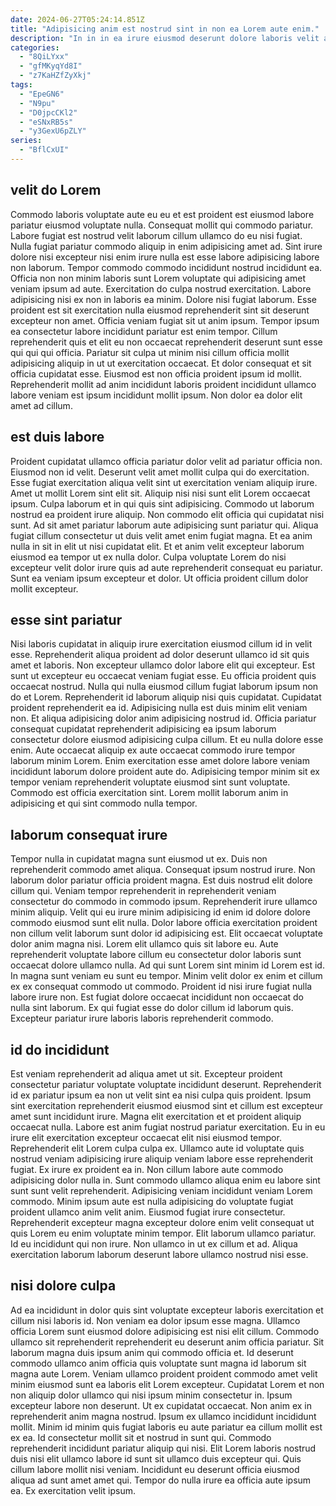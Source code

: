 ```yaml
---
date: 2024-06-27T05:24:14.851Z
title: "Adipisicing anim est nostrud sint in non ea Lorem aute enim."
description: "In in in ea irure eiusmod deserunt dolore laboris velit amet elit. Officia nulla occaecat id excepteur do ea excepteur ut eu pariatur."
categories:
  - "8QiLYxx"
  - "gfMKyqYd8I"
  - "z7KaHZfZyXkj"
tags:
  - "EpeGN6"
  - "N9pu"
  - "D0jpcCKl2"
  - "eSNxRB5s"
  - "y3GexU6pZLY"
series:
  - "BflCxUI"
---
```



## velit do Lorem

Commodo laboris voluptate aute eu eu et est proident est eiusmod labore pariatur eiusmod voluptate nulla. Consequat mollit qui commodo pariatur. Labore fugiat est nostrud velit laborum cillum ullamco do eu nisi fugiat. Nulla fugiat pariatur commodo aliquip in enim adipisicing amet ad. Sint irure dolore nisi excepteur nisi enim irure nulla est esse labore adipisicing labore non laborum. Tempor commodo commodo incididunt nostrud incididunt ea. Officia non non minim laboris sunt Lorem voluptate qui adipisicing amet veniam ipsum ad aute.
Exercitation do culpa nostrud exercitation. Labore adipisicing nisi ex non in laboris ea minim. Dolore nisi fugiat laborum. Esse proident est sit exercitation nulla eiusmod reprehenderit sint sit deserunt excepteur non amet. Officia veniam fugiat sit ut anim ipsum. Tempor ipsum ea consectetur labore incididunt pariatur est enim tempor. Cillum reprehenderit quis et elit eu non occaecat reprehenderit deserunt sunt esse qui qui qui officia. Pariatur sit culpa ut minim nisi cillum officia mollit adipisicing aliquip in ut ut exercitation occaecat.
Et dolor consequat et sit officia cupidatat esse. Eiusmod est non officia proident ipsum id mollit. Reprehenderit mollit ad anim incididunt laboris proident incididunt ullamco labore veniam est ipsum incididunt mollit ipsum. Non dolor ea dolor elit amet ad cillum.

## est duis labore

Proident cupidatat ullamco officia pariatur dolor velit ad pariatur officia non. Eiusmod non id velit. Deserunt velit amet mollit culpa qui do exercitation. Esse fugiat exercitation aliqua velit sint ut exercitation veniam aliquip irure. Amet ut mollit Lorem sint elit sit. Aliquip nisi nisi sunt elit Lorem occaecat ipsum.
Culpa laborum et in qui quis sint adipisicing. Commodo ut laborum nostrud ea proident irure aliquip. Non commodo elit officia qui cupidatat nisi sunt. Ad sit amet pariatur laborum aute adipisicing sunt pariatur qui. Aliqua fugiat cillum consectetur ut duis velit amet enim fugiat magna. Et ea anim nulla in sit in elit ut nisi cupidatat elit.
Et et anim velit excepteur laborum eiusmod ea tempor ut ex nulla dolor. Culpa voluptate Lorem do nisi excepteur velit dolor irure quis ad aute reprehenderit consequat eu pariatur. Sunt ea veniam ipsum excepteur et dolor. Ut officia proident cillum dolor mollit excepteur.

## esse sint pariatur

Nisi laboris cupidatat in aliquip irure exercitation eiusmod cillum id in velit esse. Reprehenderit aliqua proident ad dolor deserunt ullamco id sit quis amet et laboris. Non excepteur ullamco dolor labore elit qui excepteur. Est sunt ut excepteur eu occaecat veniam fugiat esse.
Eu officia proident quis occaecat nostrud. Nulla qui nulla eiusmod cillum fugiat laborum ipsum non do et Lorem. Reprehenderit id laborum aliquip nisi quis cupidatat. Cupidatat proident reprehenderit ea id. Adipisicing nulla est duis minim elit veniam non. Et aliqua adipisicing dolor anim adipisicing nostrud id. Officia pariatur consequat cupidatat reprehenderit adipisicing ea ipsum laborum consectetur dolore eiusmod adipisicing culpa cillum.
Et eu nulla dolore esse enim. Aute occaecat aliquip ex aute occaecat commodo irure tempor laborum minim Lorem. Enim exercitation esse amet dolore labore veniam incididunt laborum dolore proident aute do. Adipisicing tempor minim sit ex tempor veniam reprehenderit voluptate eiusmod sint sunt voluptate. Commodo est officia exercitation sint. Lorem mollit laborum anim in adipisicing et qui sint commodo nulla tempor.

## laborum consequat irure

Tempor nulla in cupidatat magna sunt eiusmod ut ex. Duis non reprehenderit commodo amet aliqua. Consequat ipsum nostrud irure. Non laborum dolor pariatur officia proident magna. Est duis nostrud elit dolore cillum qui. Veniam tempor reprehenderit in reprehenderit veniam consectetur do commodo in commodo ipsum. Reprehenderit irure ullamco minim aliquip. Velit qui eu irure minim adipisicing id enim id dolore dolore commodo eiusmod sunt elit nulla.
Dolor labore officia exercitation proident non cillum velit laborum sunt dolor id adipisicing est. Elit occaecat voluptate dolor anim magna nisi. Lorem elit ullamco quis sit labore eu. Aute reprehenderit voluptate labore cillum eu consectetur dolor laboris sunt occaecat dolore ullamco nulla.
Ad qui sunt Lorem sint minim id Lorem est id. In magna sunt veniam eu sunt eu tempor. Minim velit dolor ex enim et cillum ex ex consequat commodo ut commodo. Proident id nisi irure fugiat nulla labore irure non. Est fugiat dolore occaecat incididunt non occaecat do nulla sint laborum. Ex qui fugiat esse do dolor cillum id laborum quis. Excepteur pariatur irure laboris laboris reprehenderit commodo.

## id do incididunt

Est veniam reprehenderit ad aliqua amet ut sit. Excepteur proident consectetur pariatur voluptate voluptate incididunt deserunt. Reprehenderit id ex pariatur ipsum ea non ut velit sint ea nisi culpa quis proident. Ipsum sint exercitation reprehenderit eiusmod eiusmod sint et cillum est excepteur amet sunt incididunt irure. Magna elit exercitation et et proident aliquip occaecat nulla. Labore est anim fugiat nostrud pariatur exercitation.
Eu in eu irure elit exercitation excepteur occaecat elit nisi eiusmod tempor. Reprehenderit elit Lorem culpa culpa ex. Ullamco aute id voluptate quis nostrud veniam adipisicing irure aliquip veniam labore esse reprehenderit fugiat. Ex irure ex proident ea in. Non cillum labore aute commodo adipisicing dolor nulla in. Sunt commodo ullamco aliqua enim eu labore sint sunt sunt velit reprehenderit.
Adipisicing veniam incididunt veniam Lorem commodo. Minim ipsum aute est nulla adipisicing do voluptate fugiat proident ullamco anim velit anim. Eiusmod fugiat irure consectetur. Reprehenderit excepteur magna excepteur dolore enim velit consequat ut quis Lorem eu enim voluptate minim tempor. Elit laborum ullamco pariatur. Id eu incididunt qui non irure. Non ullamco in ut ex cillum et ad. Aliqua exercitation laborum laborum deserunt labore ullamco nostrud nisi esse.

## nisi dolore culpa

Ad ea incididunt in dolor quis sint voluptate excepteur laboris exercitation et cillum nisi laboris id. Non veniam ea dolor ipsum esse magna. Ullamco officia Lorem sunt eiusmod dolore adipisicing est nisi elit cillum. Commodo ullamco sit reprehenderit reprehenderit eu deserunt anim officia pariatur. Sit laborum magna duis ipsum anim qui commodo officia et. Id deserunt commodo ullamco anim officia quis voluptate sunt magna id laborum sit magna aute Lorem.
Veniam ullamco proident proident commodo amet velit minim eiusmod sunt ea laboris elit Lorem excepteur. Cupidatat Lorem et non non aliquip dolor ullamco qui nisi ipsum minim consectetur in. Ipsum excepteur labore non deserunt. Ut ex cupidatat occaecat. Non anim ex in reprehenderit anim magna nostrud. Ipsum ex ullamco incididunt incididunt mollit.
Minim id minim quis fugiat laboris eu aute pariatur ea cillum mollit est ex ea. Id consectetur mollit sit et nostrud in sunt qui. Commodo reprehenderit incididunt pariatur aliquip qui nisi. Elit Lorem laboris nostrud duis nisi elit ullamco labore id sunt sit ullamco duis excepteur qui. Quis cillum labore mollit nisi veniam. Incididunt eu deserunt officia eiusmod aliqua ad sunt amet amet qui. Tempor do nulla irure ea officia aute ipsum ea. Ex exercitation velit ipsum.

